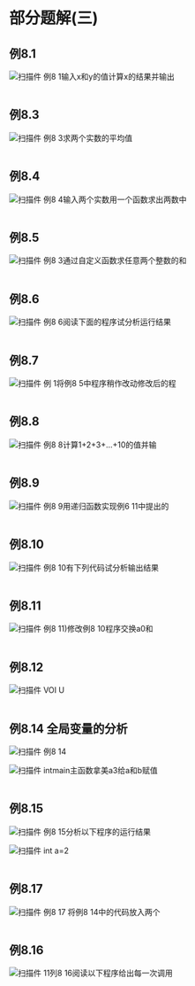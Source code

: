 # 部分题解(三)

## 例8.1

![扫描件 例8 1输入x和y的值计算x的结果并输出](https://img.picgo.net/2024/06/07/_8-1xyxe898bb01db05c324.jpg)

```c

```

## 例8.3

![扫描件 例8 3求两个实数的平均值](https://img.picgo.net/2024/06/07/_8-366652e791fa1e1ac.jpg)

```c

```

## 例8.4

![扫描件 例8 4输入两个实数用一个函数求出两数中](https://img.picgo.net/2024/06/07/_8-47318e3d745c99b66.jpg)

```c

```

## 例8.5

![扫描件 例8 3通过自定义函数求任意两个整数的和](https://img.picgo.net/2024/06/07/_8-30ecb48b5df466312.jpg)

```c

```

## 例8.6

![扫描件 例8 6阅读下面的程序试分析运行结果](https://img.picgo.net/2024/06/07/_8-661318d8bdc884cec.jpg)

```c

```

## 例8.7

![扫描件 例 1将例8 5中程序稍作改动修改后的程](https://img.picgo.net/2024/06/07/_-18-51917f01bcc6a9206.jpg)

```c

```

## 例8.8

![扫描件 例8 8计算1+2+3+…+10的值并输](https://img.picgo.net/2024/06/07/_8-8123107ca217db3df4c905.jpg)

```c

```

## 例8.9

![扫描件 例8 9用递归函数实现例6 11中提出的](https://img.picgo.net/2024/06/07/_8-96-1170c71ef8c74629d1.jpg)

```c

```

## 例8.10

![扫描件 例8 10有下列代码试分析输出结果](https://img.picgo.net/2024/06/07/_8-106dc5a9f5bc290aa5.jpg)

```c

```

## 例8.11

![扫描件 例8 11)修改例8 10程序交换a0和](https://img.picgo.net/2024/06/07/_8-118-10a0d1e2c47b9dc2d60b.jpg)

```c

```

## 例8.12

![扫描件 VOI U](https://img.picgo.net/2024/06/07/_VOI-U7fb5731710291a94.jpg)

```c

```

## 例8.14 全局变量的分析

![扫描件 例8 14](https://img.picgo.net/2024/06/07/_8-1405d310ca75e69185.jpg)

![扫描件 intmain主函数拿美a3给a和b赋值](https://img.picgo.net/2024/06/07/_intmaina3ab5b062490e60ded50.jpg)

```c

```

## 例8.15

![扫描件 例8 15分析以下程序的运行结果](https://img.picgo.net/2024/06/07/_8-15fdfdf5f1d45bdf72.jpg)

![扫描件 int a=2](https://img.picgo.net/2024/06/07/_int-a2045c7762737629e4.jpg)

```c

```

## 例8.17

![扫描件 例8 17 将例8 14中的代码放入两个](https://img.picgo.net/2024/06/07/_8-17_8-14529777952fe029f1.jpg)

```c

```

## 例8.16

![扫描件 11列8 16阅读以下程序给出每一次调用](https://img.picgo.net/2024/06/07/_118-16ff40de5f76a53c45.jpg)

```c

```

